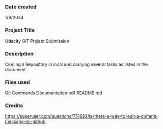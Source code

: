 ### Date created
1/9/2024

### Project Title
Udacity GIT Project Submission

### Description
Cloning a Repository in local and carrying several tasks as listed in the document

### Files used
Git Commands Documentation.pdf
README.md

### Credits
https://superuser.com/questions/751699/is-there-a-way-to-edit-a-commit-message-on-github

